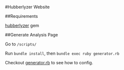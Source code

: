 #Hubberlyzer Website

##Requirements

[hubberlyzer](https://github.com/hubberlyzer/hubberlyzer) gem

##Generate Analysis Page

Go to `/scripts/`

Run `bundle install`, then `bundle exec ruby generator.rb`

Checkout [generator.rb](/scripts/generator.rb#L167) to see how to config.
